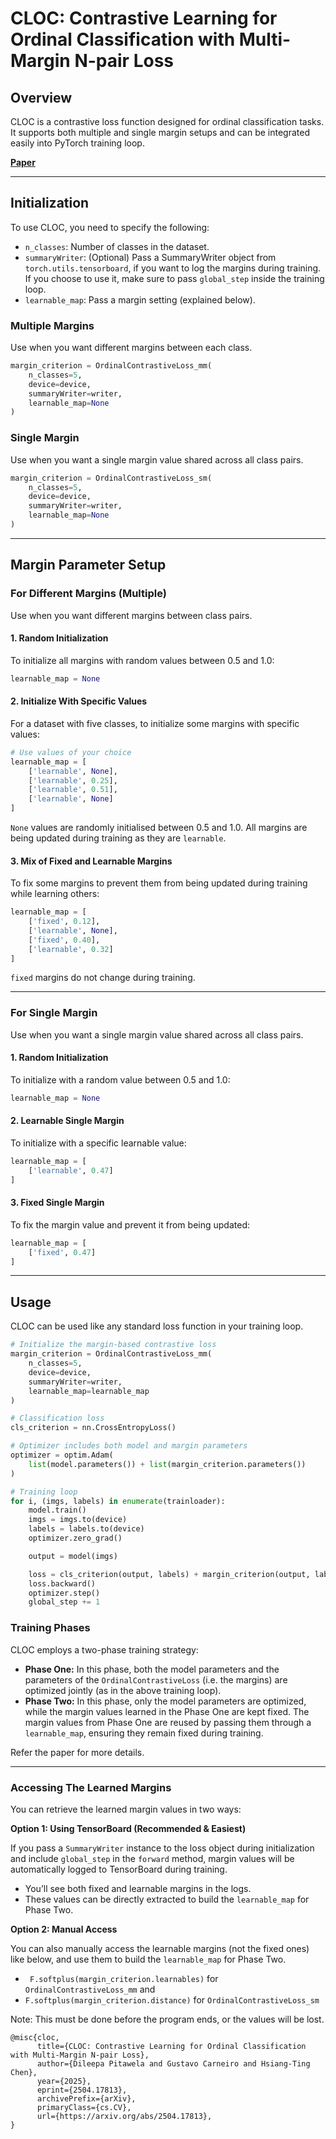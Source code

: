 # CLOC: Contrastive Learning for Ordinal Classification with Multi-Margin N-pair Loss

## Overview

CLOC is a contrastive loss function designed for ordinal classification tasks. It supports both multiple and single margin setups and can be integrated easily into PyTorch training loop.

[**Paper**](https://arxiv.org/abs/2504.17813)

---

## Initialization

To use CLOC, you need to specify the following:

- `n_classes`: Number of classes in the dataset.
- `summaryWriter`: (Optional) Pass a SummaryWriter object from `torch.utils.tensorboard`, if you want to log the margins during training. If you choose to use it, make sure to pass `global_step` inside the training loop.
- `learnable_map`: Pass a margin setting (explained below).

### Multiple Margins

Use when you want different margins between each class.

```python
margin_criterion = OrdinalContrastiveLoss_mm(
    n_classes=5, 
    device=device, 
    summaryWriter=writer, 
    learnable_map=None
)
```

### Single Margin

Use when you want a single margin value shared across all class pairs.

```python
margin_criterion = OrdinalContrastiveLoss_sm(
    n_classes=5, 
    device=device, 
    summaryWriter=writer, 
    learnable_map=None
)
```

---

## Margin Parameter Setup

### For Different Margins (Multiple)

Use when you want different margins between class pairs.

#### 1. Random Initialization

To initialize all margins with random values between 0.5 and 1.0:

```python
learnable_map = None
```

#### 2. Initialize With Specific Values

For a dataset with five classes, to initialize some margins with specific values:

```python
# Use values of your choice
learnable_map = [
    ['learnable', None],
    ['learnable', 0.25],
    ['learnable', 0.51],
    ['learnable', None]
]
```
`None` values are randomly initialised between 0.5 and 1.0. All margins are being updated during training as they are `learnable`.


#### 3. Mix of Fixed and Learnable Margins

To fix some margins to prevent them from being updated during training while learning others:

```python
learnable_map = [
    ['fixed', 0.12],
    ['learnable', None],
    ['fixed', 0.40],
    ['learnable', 0.32]
]
```
`fixed` margins do not change during training.

---

### For Single Margin

Use when you want a single margin value shared across all class pairs.

#### 1. Random Initialization

To initialize with a random value between 0.5 and 1.0:

```python
learnable_map = None
```

#### 2. Learnable Single Margin

To initialize with a specific learnable value:

```python
learnable_map = [
    ['learnable', 0.47]
]
```

#### 3. Fixed Single Margin

To fix the margin value and prevent it from being updated:

```python
learnable_map = [
    ['fixed', 0.47]
]
```

---

## Usage

CLOC can be used like any standard loss function in your training loop.

```python
# Initialize the margin-based contrastive loss
margin_criterion = OrdinalContrastiveLoss_mm(
    n_classes=5,
    device=device,
    summaryWriter=writer,
    learnable_map=learnable_map
)

# Classification loss
cls_criterion = nn.CrossEntropyLoss()

# Optimizer includes both model and margin parameters
optimizer = optim.Adam(
    list(model.parameters()) + list(margin_criterion.parameters())
)

# Training loop
for i, (imgs, labels) in enumerate(trainloader):
    model.train()
    imgs = imgs.to(device)
    labels = labels.to(device)
    optimizer.zero_grad()

    output = model(imgs)

    loss = cls_criterion(output, labels) + margin_criterion(output, labels, global_step)
    loss.backward()
    optimizer.step()
    global_step += 1
```

### Training Phases

CLOC employs a two-phase training strategy:

- **Phase One:** In this phase, both the model parameters and the parameters of the `OrdinalContrastiveLoss` (i.e. the margins) are optimized jointly (as in the above training loop).
- **Phase Two:** In this phase, only the model parameters are optimized, while the margin values learned in the Phase One are kept fixed. The margin values from Phase One are reused by passing them through a `learnable_map`, ensuring they remain fixed during training.

Refer the paper for more details.

---

### Accessing The Learned Margins

You can retrieve the learned margin values in two ways:

**Option 1: Using TensorBoard (Recommended & Easiest)**

If you pass a `SummaryWriter` instance to the loss object during initialization and include `global_step` in the `forward` method, margin values will be automatically logged to TensorBoard during training.

* You’ll see both fixed and learnable margins in the logs.
* These values can be directly extracted to build the `learnable_map` for Phase Two.

**Option 2: Manual Access**

You can also manually access the learnable margins (not the fixed ones) like below, and use them to build the `learnable_map` for Phase Two.

* ``` F.softplus(margin_criterion.learnables)``` for `OrdinalContrastiveLoss_mm` and
* ```F.softplus(margin_criterion.distance)``` for `OrdinalContrastiveLoss_sm`

Note: This must be done before the program ends, or the values will be lost.


```
@misc{cloc,
      title={CLOC: Contrastive Learning for Ordinal Classification with Multi-Margin N-pair Loss}, 
      author={Dileepa Pitawela and Gustavo Carneiro and Hsiang-Ting Chen},
      year={2025},
      eprint={2504.17813},
      archivePrefix={arXiv},
      primaryClass={cs.CV},
      url={https://arxiv.org/abs/2504.17813}, 
}
```